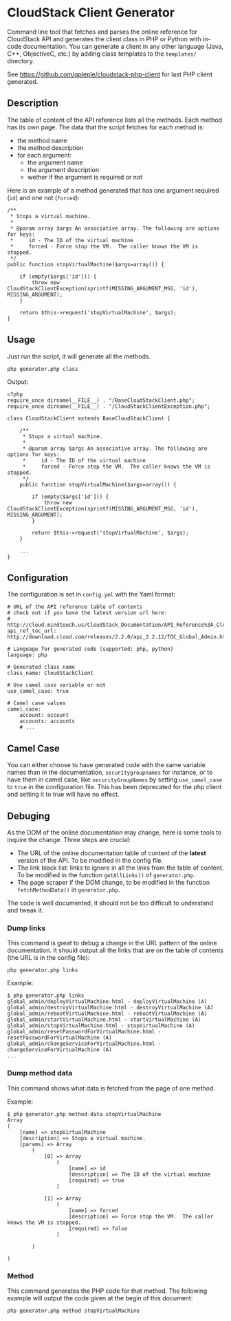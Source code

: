 CloudStack Client Generator
===========================

Command line tool that fetches and parses the online reference for CloudStack API and generates the client class in PHP or Python with in-code documentation. You can generate a client in any other language (Java, C++, ObjectiveC, etc.) by adding class templates to the ``templates/`` directory.

See https://github.com/qpleple/cloudstack-php-client for last PHP client generated.

Description
-----------

The table of content of the API reference lists all the methods. Each method has its own page. The data that the script fetches for each method is:

* the method name
* the method description
* for each argument:
  * the argument name
  * the argument description
  * wether if the argument is required or not
  
Here is an example of a method generated that has one argument required (`id`) and one not (`forced`):

    /**
     * Stops a virtual machine.
     *
     * @param array $args An associative array. The following are options for keys:
     *     id - The ID of the virtual machine
     *     forced - Force stop the VM.  The caller knows the VM is stopped.
     */
    public function stopVirtualMachine($args=array()) {

        if (empty($args['id'])) {
            throw new CloudStackClientException(sprintf(MISSING_ARGUMENT_MSG, 'id'), MISSING_ARGUMENT);
        }

        return $this->request('stopVirtualMachine', $args);
    }

Usage
-----
Just run the script, it will generate all the methods.

    php generator.php class

Output:

    <?php
    require_once dirname(__FILE__) . "/BaseCloudStackClient.php";
    require_once dirname(__FILE__) . "/CloudStackClientException.php";

    class CloudStackClient extends BaseCloudStackClient {
    
        /**
         * Stops a virtual machine.
         *
         * @param array $args An associative array. The following are options for keys:
         *     id - The ID of the virtual machine
         *     forced - Force stop the VM.  The caller knows the VM is stopped.
         */
        public function stopVirtualMachine($args=array()) {

            if (empty($args['id'])) {
                throw new CloudStackClientException(sprintf(MISSING_ARGUMENT_MSG, 'id'), MISSING_ARGUMENT);
            }

            return $this->request('stopVirtualMachine', $args);
        }

        ...
    }

Configuration
-------------

The configuration is set in `config.yml` with the Yaml format:

    # URL of the API reference table of contents
    # check out if you have the latest version url here:
    # http://cloud.mindtouch.us/CloudStack_Documentation/API_Reference%3A_CloudStack
    api_ref_toc_url: http://download.cloud.com/releases/2.2.0/api_2.2.12/TOC_Global_Admin.html

    # Language for generated code (supported: php, python)
    language: php

    # Generated class name
    class_name: CloudStackClient

    # Use camel case variable or not
    use_camel_case: true

    # Camel case values
    camel_case:
        account: account
        accounts: accounts
        # ...
        
Camel Case
----------
You can either choose to have generated code with the same variable names than in the documentation, `securitygroupnames` for instance, or to have them in camel case, like `securityGroupNames` by setting `use_camel_case` to `true` in the configuration file. This has been deprecated for the php client and setting it to true will have no effect.

Debuging
--------

As the DOM of the online documentation may change, here is some tools to inquire the change. Three steps are crucial:

* The URL of the online documentation table of content of the **latest** version of the API. To be modified in the config file.
* The link black list: links to ignore in all the links from the table of content. To be modified in the function `getAllLinks()` of `generator.php`.
* The page scraper if the DOM change, to be modified in the function `fetchMethodData()` in `generator.php`.

The code is well documented, it should not be too difficult to understand and tweak it.

### Dump links ###
This command is great to debug a change in the URL pattern of the online documentation. It should output all the links that are on the table of contents (the URL is in the config file):

    php generator.php links
    
Example:

    $ php generator.php links
    global_admin/deployVirtualMachine.html - deployVirtualMachine (A)
    global_admin/destroyVirtualMachine.html - destroyVirtualMachine (A)
    global_admin/rebootVirtualMachine.html - rebootVirtualMachine (A)
    global_admin/startVirtualMachine.html - startVirtualMachine (A)
    global_admin/stopVirtualMachine.html - stopVirtualMachine (A)
    global_admin/resetPasswordForVirtualMachine.html - resetPasswordForVirtualMachine (A)
    global_admin/changeServiceForVirtualMachine.html - changeServiceForVirtualMachine (A)
    ...


### Dump method data ###
This command shows what data is fetched from the page of one method.

Example:

    $ php generator.php method-data stopVirtualMachine
    Array
    (
        [name] => stopVirtualMachine
        [description] => Stops a virtual machine.
        [params] => Array
            (
                [0] => Array
                    (
                        [name] => id
                        [description] => The ID of the virtual machine
                        [required] => true
                    )
    
                [1] => Array
                    (
                        [name] => forced
                        [description] => Force stop the VM.  The caller knows the VM is stopped.
                        [required] => false
                    )
    
            )
    
    )

### Method ###
This command generates the PHP code for that method. The following example will output the code given at the begin of this document:

    php generator.php method stopVirtualMachine
